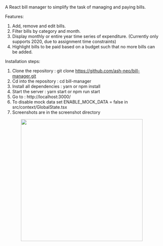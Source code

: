 A React bill manager to simplify the task of managing and paying bills.

Features:

1. Add, remove and edit bills.
2. Filter bills by category and month.
3. Display monthly or entire year time series of expenditure. (Currently only supports 2020, due to assignment time constraints)
4. Highlight bills to be paid based on a budget such that no more bills can be added.

Installation steps:

1. Clone the repository : git clone https://github.com/ash-neo/bill-manager.git
2. Cd into the repository : cd bill-manager
3. Install all dependencies : yarn or npm install
4. Start the server : yarn start or npm run start
5. Go to : http://localhost:3000/
6. To disable mock data set ENABLE_MOCK_DATA = false in src/context/GlobalState.tsx
7. Screenshots are in the screenshot directory
<div align="center">
    <img src="/screenshots/*" width="400px"</img> 
</div>
